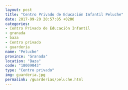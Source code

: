 ```yaml
---
layout: post
title: "Centro Privado de Educación Infantil Peluche"
date: 2017-09-20 20:57:05 +0200
categories:
- Centro Privado de Educación Infantil
- granada
- baza
- Centro privado
- guarderia
name: "Peluche"
province: "Granada"
location: "Baza"
code: "18009043"
type: "Centro privado"
img: guarderia.jpg
permalink: /guarderias/peluche.html
---
```

